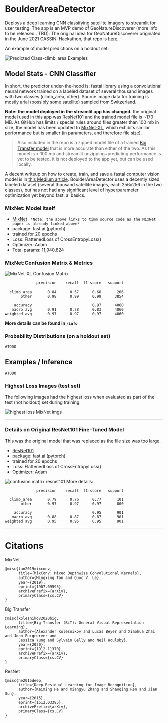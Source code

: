 # BoulderAreaDetector

Deploys a deep learning CNN classifying satellite imagery to [streamlit](https://share.streamlit.io/pszemraj/boulderareadetector) for user testing. The app is an MVP demo of GeoNatureDiscoverer (more info to be released.. TBD). The original idea for GeoNatureDiscoverer originated in the June
2021 CASSINI Hackathon, that repo is [here](https://github.com/JonathanLehner/cassini_2021_nature_discoverer).

An example of model predictions on a holdout set:

![Predicted Class-climb_area Examples](https://user-images.githubusercontent.com/74869040/124186053-0b1ba500-dabc-11eb-892d-5330deea51a5.png)

## Model Stats - CNN Classifier

In short, the predictor under-the-hood is: fastai library using a convolutional neural network 
trained on a labeled dataset of several thousand images with two classes (climb_area, other). 
Source image data for training is mostly arial (possibly some satellite) sampled from Switzerland.

**Note: the model deployed in the streamlit app has changed.** the original model used in this app
was [ResNet101](https://arxiv.org/abs/1512.03385) and the trained model file is ~170 MB. As GitHub
has limits / special rules around files greater than 100 mb in size, the model has been updated
to [MixNet-XL](https://paperswithcode.com/method/mixconv), which exhibits similar performance but is
smaller (in parameters, and therefore file size).
> Also included in the repo is a zipped model file of a trained [Big Transfer model](https://paperswithcode.com/lib/timm/big-transfer) that is more accurate than either of the 
> two. As this model is > 100 mb and streamlit unzipping+predicting performance is yet to be 
> tested, it is not deployed to the app yet, but can be used locally.

A decent writeup on how to create, train, and save a fastai computer vision model is
in [this Medium article](https://medium.com/analytics-vidhya/understanding-fastai-v2-training-with-a-computer-vision-example-part-1-the-resnet-model-dd9270450bb8). BoulderAreaDetector uses a decently
sized labeled dataset (several thousand satellite images, each 256x256 in the two classes), but has
not had any significant level of hyperparameter optimization yet beyond fast. ai basics.

### MixNet: Model itself

- [MixNet](https://github.com/rwightman/pytorch-image-models/blob/54a6cca27a9a3e092a07457f5d56709da56e3cf5/timm/models/efficientnet.py)
  ` *Note: the above links to timm source code as the MixNet paper is already linked above*`
- package: fast.ai (pytorch)
- trained for 20 epochs
- Loss:  FlattenedLoss of CrossEntropyLoss()
- Optimizer: Adam
- Total params: 11,940,824

### MixNet:Confusion Matrix & Metrics

![MixNet-XL Confusion Matrix](https://www.dropbox.com/s/yscr06wn03ikouo/mixnet_xl%20%20-%20CK%2BA%20-%2020epconfusion%20matrix.png?dl=1)

```
              precision    recall  f1-score   support

  climb_area       0.84      0.57      0.68       206
       other       0.98      0.99      0.99      3854

    accuracy                           0.97      4060
   macro avg       0.91      0.78      0.83      4060
weighted avg       0.97      0.97      0.97      4060
```

**More details can be found in ```/info```**

### Probability Distributions (on a holdout set)

````#TODO````

## Examples / Inference

````#TODO````

### Highest Loss Images (test set)

The following images had the highest loss when evaluated as part of the test (not holdout) set
during training:

![highest loss MixNet imgs](https://www.dropbox.com/s/7nlo210srtq9xwg/mixnet_xl%20%20-%20CK%2BA%20-%2020ephighest_loss_images.png?dl=1)

---

### Details on Original ResNet101 Fine-Tuned Model

This was the original model that was replaced as the file size was too large.

- [ResNet101](https://pytorch.org/vision/stable/_modules/torchvision/models/resnet.html#resnet101)
- package: fast.ai (pytorch)
- trained for 20 epochs
- Loss:  FlattenedLoss of CrossEntropyLoss()
- Optimizer: Adam

![confusion matrix resnet101](https://user-images.githubusercontent.com/74869040/124186386-88dfb080-dabc-11eb-8699-91715f024458.png)
More details:

```
              precision    recall  f1-score   support

  climb_area       0.79      0.76      0.77       101
       other       0.97      0.97      0.97       800

    accuracy                           0.95       901
   macro avg       0.88      0.87      0.87       901
weighted avg       0.95      0.95      0.95       901
```

---

# Citations

MixNet

```bazaar
@misc{tan2019mixconv,
      title={MixConv: Mixed Depthwise Convolutional Kernels}, 
      author={Mingxing Tan and Quoc V. Le},
      year={2019},
      eprint={1907.09595},
      archivePrefix={arXiv},
      primaryClass={cs.CV}
}
```
Big Transfer
```bazaar
@misc{kolesnikov2020big,
      title={Big Transfer (BiT): General Visual Representation Learning}, 
      author={Alexander Kolesnikov and Lucas Beyer and Xiaohua Zhai and Joan Puigcerver and 
      Jessica Yung and Sylvain Gelly and Neil Houlsby},
      year={2020},
      eprint={1912.11370},
      archivePrefix={arXiv},
      primaryClass={cs.CV}
}
```

ResNet

```bazaar
@misc{he2015deep,
      title={Deep Residual Learning for Image Recognition}, 
      author={Kaiming He and Xiangyu Zhang and Shaoqing Ren and Jian Sun},
      year={2015},
      eprint={1512.03385},
      archivePrefix={arXiv},
      primaryClass={cs.CV}
}
```
